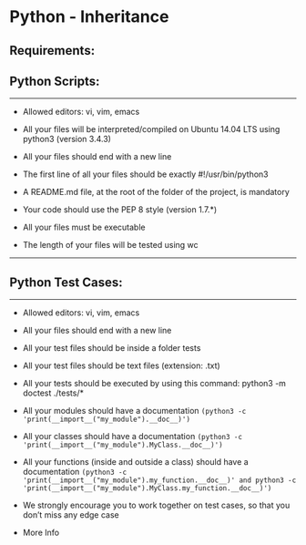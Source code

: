 # Python - Inheritance

## Requirements:


## Python Scripts:
---
 * Allowed editors: vi, vim, emacs

 * All your files will be interpreted/compiled on Ubuntu 14.04 LTS using python3 (version 3.4.3)

 * All your files should end with a new line

 * The first line of all your files should be exactly #!/usr/bin/python3

 * A README.md file, at the root of the folder of the project, is mandatory

 * Your code should use the PEP 8 style (version 1.7.*)

 * All your files must be executable

 * The length of your files will be tested using wc

---

## Python Test Cases:
---

 * Allowed editors: vi, vim, emacs

 * All your files should end with a new line

 * All your test files should be inside a folder tests

 * All your test files should be text files (extension: .txt)

 * All your tests should be executed by using this command: python3 -m doctest ./tests/*

 * All your modules should have a documentation ```(python3 -c 'print(__import__("my_module").__doc__)')```

 * All your classes should have a documentation ```(python3 -c 'print(__import__("my_module").MyClass.__doc__)')```

 * All your functions (inside and outside a class) should have a documentation ```(python3 -c 'print(__import__("my_module").my_function.__doc__)' and python3 -c 'print(__import__("my_module").MyClass.my_function.__doc__)')```

 * We strongly encourage you to work together on test cases, so that you don’t miss any edge case

 * More Info